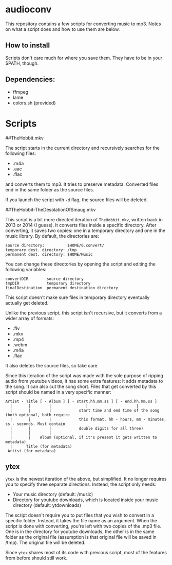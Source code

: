 # audioconv
This repository contains a few scripts for converting music to mp3. Notes on what a script does and how to use them are below.

## How to install

Scripts don't care much for where you save them. They have to be in your $PATH, though.

## Dependencies:

* ffmpeg
* lame
* colors.sh (provided)

# Scripts

##TheHobbit.mkv

The script starts in the current directory and recursively searches for the following files:

* .m4a
* .aac
* .flac

and converts them to mp3. It tries to preserve metadata. Converted files end in the same folder as the source files.

If you launch the script with `-d` flag, the source files will be deleted.

##TheHobbit-TheDesolationOfSmaug.mkv

This script is a bit more directed iteration of `TheHobbit.mkv`, written back in 2013 or 2014 (I guess). It converts files inside a specific directory. After converting, it saves two copies: one in a temporary directory and one in the music library. By default, the directories are:

    source directory:          $HOME/0.convert/
    temporary dest. directory: /tmp
    permanent dest. directory: $HOME/Music

You can change these directories by opening the script and editing the following variables:

    convertDIR        source directory
    tmpDIR            temporary directory
    finalDestination  permanent destination directory
    
This script doesn't make sure files in temporary directory eventually actually get deleted.

Unlike the previous script, this script isn't recursive, but it converts from a wider array of formats:

* .flv
* .mkv
* .mp4
* .webm
* .m4a
* .flac

It also deletes the source files, so take care.

Since this iteration of the script was made with the sole purpose of ripping audio from youtube videos, it has some extra features: it adds metadata to the song. It can also cut the song short. Files that get converted by this script should be named in a very specific manner:

    Artist - Title [ - Album ] [ - start.hh.mm.ss ] [ - end.hh.mm.ss ]
      |       |        |               |                     |
      |       |        |            start time and end time of the song (both optional, both require
      |       |        |            this format. hh - hours, mm - minutes, ss - seconds. Must contain
      |       |        |            double digits for all three)
      |       |        |
      |       |    Album (optional, if it's present it gets written to metadata)
      |      Title (for metadata)
     Artist (for metadata)


## ytex

`ytex` is the newest iteration of the above, but simplified. It no longer requires you to specify three separate directions. Instead, the script only needs:
* Your music directory (default: /music)
* Directory for youtube downloads, which is located inside your music directory (default: ytdownloads)

The script doesn't require you to put files that you wish to convert in a specific folder. Instead, it takes the file name as an argument. When the script is done with converting, you're left with two copies of the .mp3 file. One is in the directory for youtube downloads, the other is in the same folder as the original file (assumption is that original file will be saved in /tmp). The original file will be deleted.

Since `ytex` shares most of its code with previous script, most of the features from before should still work.
